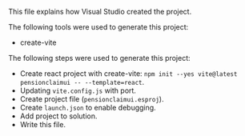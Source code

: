 This file explains how Visual Studio created the project.

The following tools were used to generate this project:
- create-vite

The following steps were used to generate this project:
- Create react project with create-vite: `npm init --yes vite@latest pensionclaimui -- --template=react`.
- Updating `vite.config.js` with port.
- Create project file (`pensionclaimui.esproj`).
- Create `launch.json` to enable debugging.
- Add project to solution.
- Write this file.
